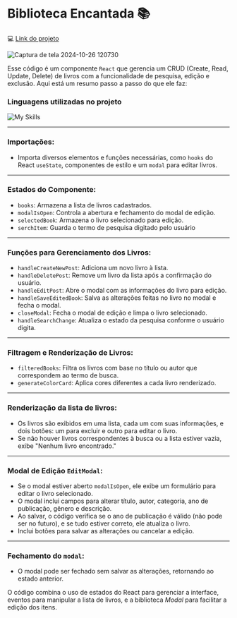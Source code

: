 # Biblioteca Encantada 📚

💻 [Link do projeto](https://biblioteca-encantada.vercel.app/)

![Captura de tela 2024-10-26 120730](https://github.com/user-attachments/assets/82874bb4-160c-4ab5-9118-0120cf786870)

Esse código é um componente `React` que gerencia um CRUD (Create, Read, Update, Delete) de livros com a funcionalidade de pesquisa, edição e exclusão. Aqui está um resumo passo a passo do que ele faz:

### Linguagens utilizadas no projeto
![My Skills](https://skillicons.dev/icons?i=react,vite,typescript,css,html,javascript)
<hr/>

### Importações:
- Importa diversos elementos e funções necessárias, como `hooks` do React `useState`, componentes de estilo e um `modal` para editar livros.
<hr/>

### Estados do Componente:
- `books`: Armazena a lista de livros cadastrados.
- `modalIsOpen`: Controla a abertura e fechamento do modal de edição.
- `selectedBook`: Armazena o livro selecionado para edição.
- `serchItem`: Guarda o termo de pesquisa digitado pelo usuário
<hr/>


### Funções para Gerenciamento dos Livros: 
- `handleCreateNewPost`: Adiciona um novo livro à lista.
- `handleDeletePost`: Remove um livro da lista após a confirmação do usuário.
- `handleEditPost`: Abre o modal com as informações do livro para edição.
- `handleSaveEditedBook`: Salva as alterações feitas no livro no modal e fecha o modal.
- `closeModal`: Fecha o modal de edição e limpa o livro selecionado.
- `handleSearchChange`: Atualiza o estado da pesquisa conforme o usuário digita.
<hr/>

 
### Filtragem e Renderização de Livros:
- `filteredBooks`: Filtra os livros com base no título ou autor que correspondem ao termo de busca.
- `generateColorCard`: Aplica cores diferentes a cada livro renderizado.
<hr/>


### Renderização da lista de livros:
- Os livros são exibidos em uma lista, cada um com suas informações, e dois botões: um para excluir e outro para editar o livro.
- Se não houver livros correspondentes à busca ou a lista estiver vazia, exibe "Nenhum livro encontrado."
<hr/>


### Modal de Edição `EditModal`:
- Se o modal estiver aberto `modalIsOpen`, ele exibe um formulário para editar o livro selecionado.
- O modal inclui campos para alterar título, autor, categoria, ano de publicação, gênero e descrição.
- Ao salvar, o código verifica se o ano de publicação é válido (não pode ser no futuro), e se tudo estiver correto, ele atualiza o livro.
- Inclui botões para salvar as alterações ou cancelar a edição.
<hr/>


### Fechamento do `modal`:
- O modal pode ser fechado sem salvar as alterações, retornando ao estado anterior.


O código combina o uso de estados do React para gerenciar a interface, eventos para manipular a lista de livros, e a biblioteca *Modal* para facilitar a edição dos itens.
